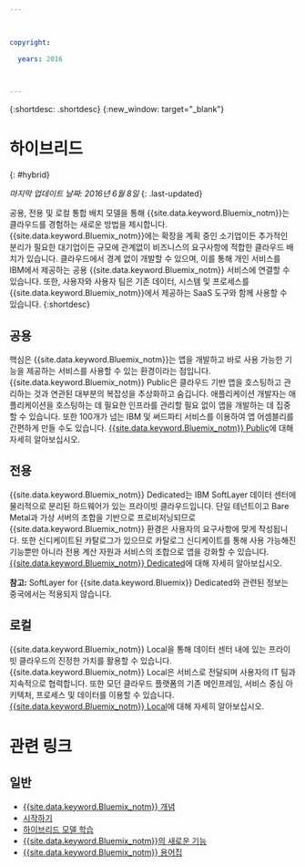 ```yaml
---

 

copyright:

  years: 2016

 

---
```


{:shortdesc: .shortdesc}
{:new_window: target="_blank"}

# 하이브리드
{: #hybrid}

*마지막 업데이트 날짜: 2016년 6월 8일*
{: .last-updated}

공용, 전용 및 로컬 통합 배치 모델을 통해 {{site.data.keyword.Bluemix_notm}}는 클라우드를 경험하는 새로운 방법을 제시합니다. {{site.data.keyword.Bluemix_notm}}에는 확장을 계획 중인 소기업이든 추가적인 분리가 필요한 대기업이든 규모에 관계없이 비즈니스의 요구사항에 적합한 클라우드 배치가 있습니다. 클라우드에서 경계 없이 개발할 수 있으며, 이를 통해 개인 서비스를 IBM에서 제공하는 공용 {{site.data.keyword.Bluemix_notm}} 서비스에 연결할 수 있습니다. 또한, 사용자와 사용자 팀은 기존 데이터, 시스템 및 프로세스를 {{site.data.keyword.Bluemix_notm}}에서 제공하는 SaaS 도구와 함께 사용할 수 있습니다.
{:shortdesc}

## 공용

핵심은 {{site.data.keyword.Bluemix_notm}}는 앱을 개발하고 바로 사용 가능한 기능을 제공하는 서비스를 사용할 수 있는 환경이라는 점입니다. {{site.data.keyword.Bluemix_notm}} Public은 클라우드 기반 앱을 호스팅하고 관리하는 것과 연관된 대부분의 복잡성을 추상화하고 숨깁니다. 애플리케이션 개발자는 애플리케이션을 호스팅하는 데 필요한 인프라를 관리할 필요 없이 앱을 개발하는 데 집중할 수 있습니다. 또한 100개가 넘는 IBM 및 써드파티 서비스를 이용하여 앱 어셈블리를 간편하게 만들 수도 있습니다. [{{site.data.keyword.Bluemix_notm}} Public](../public/index.html)에 대해 자세히 알아보십시오.

## 전용

{{site.data.keyword.Bluemix_notm}} Dedicated는 IBM SoftLayer 데이터 센터에 물리적으로 분리된 하드웨어가 있는 프라이빗 클라우드입니다. 단일 테넌트이고 Bare Metal과 가상 서버의 조합을 기반으로 프로비저닝되므로 {{site.data.keyword.Bluemix_notm}} 환경은 사용자의 요구사항에 맞게 작성됩니다. 또한 신디케이트된 카탈로그가 있으므로 카탈로그 신디케이트를 통해 사용 가능해진 기능뿐만 아니라 전용 계산 자원과 서비스의 조합으로 앱을 강화할 수 있습니다. [{{site.data.keyword.Bluemix_notm}} Dedicated](../dedicated/index.html)에 대해 자세히 알아보십시오.

**참고:** SoftLayer for {{site.data.keyword.Bluemix}} Dedicated와 관련된 정보는 중국에서는 적용되지 않습니다.  

## 로컬

{{site.data.keyword.Bluemix_notm}} Local을 통해 데이터 센터 내에 있는 프라이빗 클라우드의 진정한 가치를 활용할 수 있습니다. {{site.data.keyword.Bluemix_notm}} Local은 서비스로 전달되며 사용자의 IT 팀과 지속적으로 협력합니다. 또한 모던 클라우드 플랫폼의 기존 메인프레임, 서비스 중심 아키텍처, 프로세스 및 데이터를 이용할 수 있습니다. [{{site.data.keyword.Bluemix_notm}} Local](../local/index.html)에 대해 자세히 알아보십시오.

# 관련 링크
## 일반
* [{{site.data.keyword.Bluemix_notm}} 개념](http://www.ibm.com/cloud-computing/bluemix/what-is-bluemix/)
* [시작하기](http://www.ibm.com/cloud-computing/bluemix/getting-started/)
* [하이브리드 모델 학습](http://www.ibm.com/cloud-computing/bluemix/hybrid/)
* [{{site.data.keyword.Bluemix_notm}}의 새로운 기능](../whatsnew/index.html)
* [{{site.data.keyword.Bluemix_notm}} 용어집](../overview/glossary/index.html)
